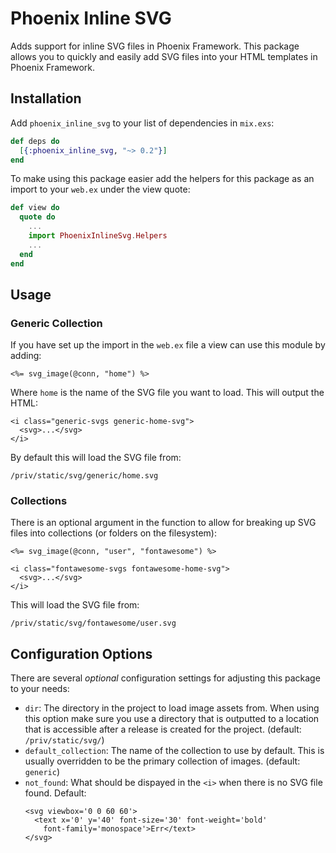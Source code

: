 # Phoenix Inline SVG

Adds support for inline SVG files in Phoenix Framework. This package
allows you to quickly and easily add SVG files into your HTML templates in Phoenix Framework.

## Installation

Add `phoenix_inline_svg` to your list of dependencies in `mix.exs`:

```elixir
def deps do
  [{:phoenix_inline_svg, "~> 0.2"}]
end
```

To make using this package easier add the helpers for this
package as an import to your `web.ex` under the view quote:

```elixir
def view do
  quote do
    ...
    import PhoenixInlineSvg.Helpers
    ...
  end
end
```

## Usage

### Generic Collection

If you have set up the import in the `web.ex` file a view can use
this module by adding:

```
<%= svg_image(@conn, "home") %>
```

Where `home` is the name of the SVG file you want to load.
This will output the HTML:

```
<i class="generic-svgs generic-home-svg">
  <svg>...</svg>
</i>
```

By default this will load the SVG file from:

```
/priv/static/svg/generic/home.svg
```

### Collections

There is an optional argument in the function to allow for breaking up
SVG files into collections (or folders on the filesystem):

```
<%= svg_image(@conn, "user", "fontawesome") %>
```

```
<i class="fontawesome-svgs fontawesome-home-svg">
  <svg>...</svg>
</i>
```

This will load the SVG file from:

```
/priv/static/svg/fontawesome/user.svg
```

## Configuration Options

There are several _optional_ configuration settings for adjusting
this package to your needs:

- `dir`: The directory in the project to load image assets from.
    When using this option make sure you use a directory that is
    outputted to a location that is accessible after a release is
    created for the project. (default: `/priv/static/svg/`)
- `default_collection`: The name of the collection to use by default.
    This is usually overridden to be the primary collection of images.
    (default: `generic`)
- `not_found`: What should be dispayed in the `<i>` when there is
    no SVG file found. Default:
    ```
    <svg viewbox='0 0 60 60'>
      <text x='0' y='40' font-size='30' font-weight='bold'
        font-family='monospace'>Err</text>
    </svg>
    ```
